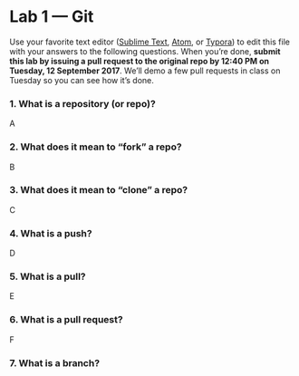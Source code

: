 # Lab 1 — Git

Use your favorite text editor ([Sublime Text](https://www.sublimetext.com/), [Atom](https://atom.io/), or [Typora](https://typora.io/)) to edit this file with your answers to the following questions. When you’re done, **submit this lab by issuing a pull request to the original repo by 12:40 PM on Tuesday, 12 September 2017**. We’ll demo a few pull requests in class on Tuesday so you can see how it’s done.

### 1. What is a repository (or repo)?

A

### 2. What does it mean to “fork” a repo?

B

### 3. What does it mean to “clone” a repo?

C

### 4. What is a push?

D

### 5. What is a pull?

E

### 6. What is a pull request?

F

### 7. What is a branch?
